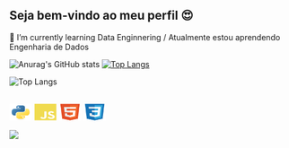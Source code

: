 ## Seja bem-vindo ao meu perfil 😍
🌱 I’m currently learning Data Enginnering / Atualmente estou aprendendo Engenharia de Dados

![Anurag's GitHub stats](https://github-readme-stats.vercel.app/api?username=Lelibi&show_icons=true&theme=radical)
[![Top Langs](https://github-readme-stats.vercel.app/api/top-langs/?username=Lelibi&layout=donut)](https://github.com/anuraghazra/github-readme-stats)

![Top Langs](https://github-readme-stats.vercel.app/api/top-langs/?username=Lelibi&hide_progress=true)

<div style="display: inline_block"><br>
  <img align="center" alt="Le-Python" height="30" width="40" src="https://raw.githubusercontent.com/devicons/devicon/master/icons/python/python-original.svg">
  <img align="center" alt="Le-Js" height="30" width="40" src="https://raw.githubusercontent.com/devicons/devicon/master/icons/javascript/javascript-plain.svg">
  <img align="center" alt="Le-HTML" height="30" width="40" src="https://raw.githubusercontent.com/devicons/devicon/master/icons/html5/html5-original.svg">
  <img align="center" alt="Le-CSS" height="30" width="40" src="https://raw.githubusercontent.com/devicons/devicon/master/icons/css3/css3-original.svg">
</div>
</br>
<div> 
 <a href=https://www.linkedin.com/in/leandro-de-lima-bispo-116b1125a/target="_blank"><img src="https://img.shields.io/badge/-LinkedIn-%230077B5?style=for-the-badge&logo=linkedin&logoColor=white" target="_blank"></a> 
  
</div>
